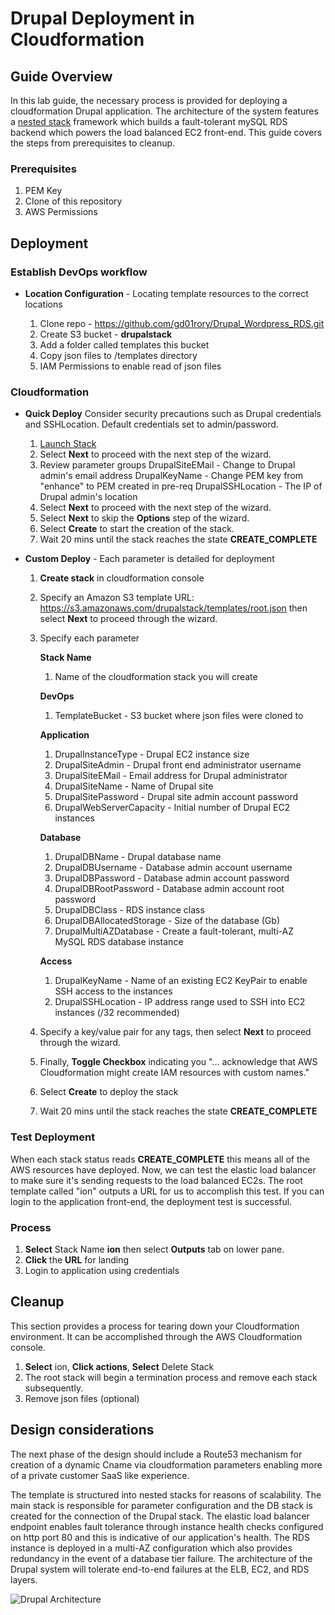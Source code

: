 # Drupal Deployment in Cloudformation

## Guide Overview

In this lab guide, the necessary process is provided for deploying a cloudformation Drupal application. The architecture of the system features a [nested stack](https://aws.amazon.com/blogs/devops/use-nested-stacks-to-create-reusable-templates-and-support-role-specialization/) framework which builds a fault-tolerant mySQL RDS backend which powers the load balanced EC2 front-end. This guide covers the steps from prerequisites to cleanup.

### Prerequisites

1. PEM Key
2. Clone of this repository
3. AWS Permissions

## Deployment

### Establish DevOps workflow

* **Location Configuration** -
Locating template resources to the correct locations

   1. Clone repo - https://github.com/gd01rory/Drupal_Wordpress_RDS.git
   2. Create S3 bucket - **drupalstack**
   3. Add a folder called templates this bucket
   4. Copy json files to /templates directory
   5. IAM Permissions to enable read of json files

### Cloudformation

* **Quick Deploy**
Consider security precautions such as Drupal credentials and SSHLocation. Default credentials set to admin/password.

    1. <a href="https://console.aws.amazon.com/cloudformation/home#/stacks/new?stackName=ion&templateURL=https://s3.amazonaws.com/drupalstack/templates/root.json">Launch Stack</a>
    2. Select **Next** to proceed with the next step of the wizard.
    3. Review parameter groups
          DrupalSiteEMail - Change to Drupal admin's email address
          DrupalKeyName - Change PEM key from "enhance" to PEM created in pre-req
          DrupalSSHLocation - The IP of Drupal admin's location
    4. Select **Next** to proceed with the next step of the wizard.
    5. Select **Next** to skip the **Options** step of the wizard.
    6. Select **Create** to start the creation of the stack.
    7. Wait 20 mins until the stack reaches the state **CREATE_COMPLETE**

* **Custom Deploy** -
Each parameter is detailed for deployment

    1. **Create stack** in cloudformation console
    2. Specify an Amazon S3 template URL: https://s3.amazonaws.com/drupalstack/templates/root.json then select      **Next** to proceed through the wizard.
    3. Specify each parameter

          **Stack Name**
          1. Name of the cloudformation stack you will create

          **DevOps**
          1. TemplateBucket - S3 bucket where json files were cloned to

          **Application**
          1. DrupalInstanceType - Drupal EC2 instance size
          2. DrupalSiteAdmin - Drupal front end administrator username
          3. DrupalSiteEMail - Email address for Drupal administrator
          4. DrupalSiteName - Name of Drupal site
          5. DrupalSitePassword - Drupal site admin account password
          6. DrupalWebServerCapacity - Initial number of Drupal EC2 instances

          **Database**
          1. DrupalDBName - Drupal database name
          2. DrupalDBUsername - Database admin account username
          3. DrupalDBPassword - Database admin account password
          4. DrupalDBRootPassword - Database admin account root password
          5. DrupalDBClass - RDS instance class
          6. DrupalDBAllocatedStorage - Size of the database (Gb)
          7. DrupalMultiAZDatabase - Create a fault-tolerant, multi-AZ MySQL RDS database instance

          **Access**
          1. DrupalKeyName - Name of an existing EC2 KeyPair to enable SSH access to the instances
          2. DrupalSSHLocation - IP address range used to SSH into EC2 instances (/32 recommended)

    4. Specify a key/value pair for any tags, then select **Next** to proceed through the wizard.
    5. Finally, **Toggle Checkbox** indicating you "... acknowledge that AWS Cloudformation might create IAM resources with custom names."
    6. Select **Create** to deploy the stack
    7. Wait 20 mins until the stack reaches the state **CREATE_COMPLETE**

### Test Deployment

When each stack status reads **CREATE_COMPLETE** this means all of the AWS resources have deployed. Now, we can test the elastic load balancer to make sure it's sending requests to the load balanced EC2s. The root template called "ion" outputs a URL for us to accomplish this test. If you can login to the application front-end, the deployment test is successful.

### Process

1. **Select** Stack Name **ion** then select **Outputs** tab on lower pane.
2. **Click** the **URL** for landing
3. Login to application using credentials

## Cleanup

This section provides a process for tearing down your Cloudformation environment. It can be accomplished through the AWS Cloudformation console.

1. **Select** ion, **Click actions**, **Select** Delete Stack
2. The root stack will begin a termination process and remove each stack subsequently.
3. Remove json files (optional)

## Design considerations

The next phase of the design should include a Route53 mechanism for creation of a dynamic Cname via cloudformation parameters enabling more of a private customer SaaS like experience.

The template is structured into nested stacks for reasons of scalability. The main stack is responsible for parameter configuration and the DB stack is created for the connection of the Drupal stack. The elastic load balancer endpoint enables fault tolerance through instance health checks configured on http port 80 and this is indicative of our application's health. The RDS instance is deployed in a multi-AZ configuration which also provides redundancy in the event of a database tier failure. The architecture of the Drupal system will tolerate end-to-end failures at the ELB, EC2, and RDS layers.

![Drupal Architecture](https://s3.amazonaws.com/drupalstack/templates/diagram/drupal.png)
